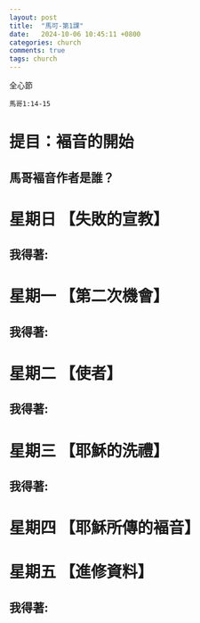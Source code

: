 ```yaml
---
layout: post
title:  "馬可-第1課"
date:   2024-10-06 10:45:11 +0800
categories: church
comments: true
tags: church 
---
```


全心節
~~~
馬哥1:14-15
~~~

# 提目：褔音的開始

## 馬哥褔音作者是誰？



# 星期日 【失敗的宣教】 



## 我得著:


# 星期一 【第二次機會】


## 我得著:


# 星期二 【使者】


## 我得著:

# 星期三 【耶穌的洗禮】


## 我得著:


# 星期四 【耶穌所傳的褔音】 


# 星期五 【進修資料】 


## 我得著:
